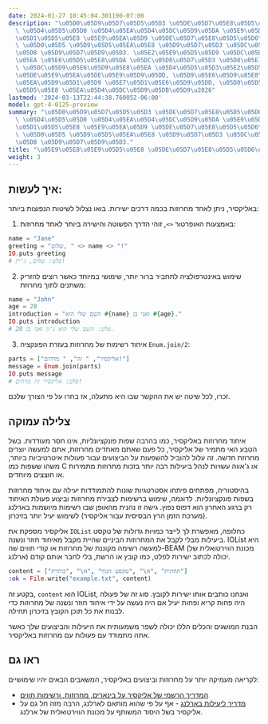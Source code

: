 ```yaml
---
date: 2024-01-27 10:45:04.301190-07:00
description: "\u05D0\u05D9\u05D7\u05D5\u05D3 \u05DE\u05D7\u05E8\u05D5\u05D6\u05D5\u05EA\
  \ \u05D4\u05D5\u05D0 \u05D4\u05EA\u05D4\u05DC\u05D9\u05DA \u05E9\u05DC \u05D7\u05D9\
  \u05D1\u05D5\u05E8 \u05E9\u05EA\u05D9 \u05DE\u05D7\u05E8\u05D5\u05D6\u05D5\u05EA\
  \ \u05D0\u05D5 \u05D9\u05D5\u05EA\u05E8 \u05D9\u05D7\u05D3 \u05DC\u05D8\u05E7\u05E1\
  \u05D8 \u05D9\u05D7\u05D9\u05D3. \u05E2\u05E9\u05D5\u05D9 \u05DC\u05D4\u05D9\u05D5\
  \u05EA \u05E6\u05D5\u05E8\u05DA \u05DC\u05D0\u05D7\u05D3 \u05D8\u05E7\u05E1\u05D8\
  \ \u05DC\u05D9\u05E6\u05D9\u05E8\u05EA \u05D4\u05D5\u05D3\u05E2\u05D5\u05EA \u05DC\
  \u05DE\u05E9\u05EA\u05DE\u05E9\u05D9\u05DD, \u05D9\u05E6\u05D9\u05E8\u05EA \u05E0\
  \u05EA\u05D9\u05D1\u05D9 \u05E7\u05D1\u05E6\u05D9\u05DD, \u05D0\u05D5 \u05E2\u05D1\
  \u05D5\u05E8 \u05EA\u05D4\u05DC\u05D9\u05DB\u05D9\u2026"
lastmod: '2024-03-13T22:44:38.760052-06:00'
model: gpt-4-0125-preview
summary: "\u05D0\u05D9\u05D7\u05D5\u05D3 \u05DE\u05D7\u05E8\u05D5\u05D6\u05D5\u05EA\
  \ \u05D4\u05D5\u05D0 \u05D4\u05EA\u05D4\u05DC\u05D9\u05DA \u05E9\u05DC \u05D7\u05D9\
  \u05D1\u05D5\u05E8 \u05E9\u05EA\u05D9 \u05DE\u05D7\u05E8\u05D5\u05D6\u05D5\u05EA\
  \ \u05D0\u05D5 \u05D9\u05D5\u05EA\u05E8 \u05D9\u05D7\u05D3 \u05DC\u05D8\u05E7\u05E1\
  \u05D8 \u05D9\u05D7\u05D9\u05D3."
title: "\u05E9\u05E8\u05E9\u05D5\u05E8 \u05DE\u05D7\u05E8\u05D5\u05D6\u05D5\u05EA"
weight: 3
---
```


## איך לעשות:
באליקסיר, ניתן לאחד מחרוזות בכמה דרכים ישירות. בואו נצלול לשיטות הנפוצות ביותר:

1. באמצעות האופרטור `<>`, זוהי הדרך הפשוטה והישירה ביותר לאחד מחרוזות:

```elixir
name = "Jane"
greeting = "שלום, " <> name <> "!"
IO.puts greeting
# פלט: שלום, ג'יין!
```

2. שימוש באינטרפולציה לתחביר ברור יותר, שימושי במיוחד כאשר רוצים להזריק משתנים לתוך מחרוזת:

```elixir
name = "John"
age = 28
introduction = "השם שלי הוא #{name} ואני בן #{age}."
IO.puts introduction
# פלט: השם שלי הוא ג'ון ואני בן 28.
```

3. איחוד רשימות של מחרוזות בעזרת הפונקציה `Enum.join/2`:

```elixir
parts = ["אליקסיר", " זה", " מדהים!"]
message = Enum.join(parts)
IO.puts message
# פלט: אליקסיר זה מדהים!
```

זכרו, לכל שיטה יש את ההקשר שבו היא מתעלה, אז בחרו על פי הצורך שלכם.

## צלילה עמוקה
איחוד מחרוזות באליקסיר, כמו בהרבה שפות פונקציונליות, אינו חסר מעודדות. בשל הטבע האי מתמיר של אליקסיר, כל פעם שאתם מאחדים מחרוזות, אתם למעשה יוצרים מחרוזת חדשה. זה עלול להוביל להשפעות על הביצועים עבור פעולות איטרטיביות ביותר, משהו ששפות כמו C או ג'אווה עשויות לנהל ביעילות רבה יותר בזכות מחרוזות מתמירות או חוצצים מיוחדים.

בהיסטוריה, מפתחים פיתחו אסטרטגיות שונות להתמודדות יעילה עם איחוד מחרוזות בשפות פונקציונליות. לדוגמה, שימוש ברשימות לצבירת מחרוזות וביצוע פעולת האיחוד רק ברגע האחרון הוא דפוס נפוץ. גישה זו נהנית מהאופן שבו רשימות מיושמות בארלנג (מערכת הזמן הרץ הבסיסית עבור אליקסיר) לשימוש יעיל יותר בזיכרון.

אליקסיר מספקת את `IOList` כחלופה, מאפשרת לך לייצר כמויות גדולות של טקסט ביעילות מבלי לקבל את המחרוזות הביניים שהיית מקבל מאיחוד חוזר ונשנה. IOList היא למעשה רשימה מקוננת של מחרוזות או קודי תווים שה-BEAM (מכונת הווירטואלית של ארלנג) יכולה לכתוב ישירות לפלט, כמו קובץ או הרשת, בלי לחבר אותם קודם.

```elixir
content = ["כותרת", "\n", "טקסט הגוף", "\n", "תחתית"]
:ok = File.write("example.txt", content)
```

בקטע זה, `content` הוא IOList, ואנחנו כותבים אותו ישירות לקובץ. סוג זה של פעולה היה פחות קריא ופחות יעיל אם היה נעשה על ידי איחוד חוזר ונשנה של מחרוזות כדי לבנות את כל תוכן הקובץ בזיכרון תחילה.

הבנת המושגים והכלים הללו יכולה לשפר משמעותית את היעילות והביצועים שלך כאשר אתה מתמודד עם פעולות עם מחרוזות באליקסיר.

## ראו גם
לקריאה מעמיקה יותר על מחרוזות וביצועים באליקסיר, המשאבים הבאים יהיו שימושיים:

- [המדריך הרשמי של אליקסיר על בינארים, מחרוזות, ורשימות תווים](https://elixir-lang.org/getting-started/binaries-strings-and-char-lists.html)
- [מדריך ליעילות בארלנג](http://erlang.org/doc/efficiency_guide/listHandling.html) - אף על פי שהוא מותאם לארלנג, הרבה מזה חל גם על אליקסיר בשל היסוד המשותף על מכונת הווירטואלית של ארלנג.
